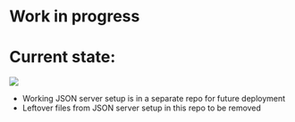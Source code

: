 # Work in progress

# Current state:
![](https://github.com/ApostolSavov/react-books-101/blob/master/app-wip.gif)

* Working JSON server setup is in a separate repo for future deployment
* Leftover files from JSON server setup in this repo to be removed